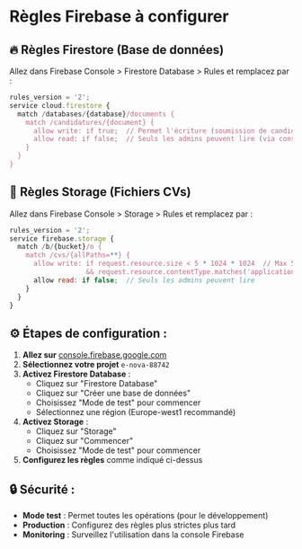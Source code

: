 # Règles Firebase à configurer

## 🔥 Règles Firestore (Base de données)

Allez dans Firebase Console > Firestore Database > Rules et remplacez par :

```javascript
rules_version = '2';
service cloud.firestore {
  match /databases/{database}/documents {
    match /candidatures/{document} {
      allow write: if true;  // Permet l'écriture (soumission de candidatures)
      allow read: if false;  // Seuls les admins peuvent lire (via console)
    }
  }
}
```

## 📁 Règles Storage (Fichiers CVs)

Allez dans Firebase Console > Storage > Rules et remplacez par :

```javascript
rules_version = '2';
service firebase.storage {
  match /b/{bucket}/o {
    match /cvs/{allPaths=**} {
      allow write: if request.resource.size < 5 * 1024 * 1024  // Max 5MB
                   && request.resource.contentType.matches('application/pdf');  // PDF uniquement
      allow read: if false;  // Seuls les admins peuvent lire
    }
  }
}
```

## ⚙️ Étapes de configuration :

1. **Allez sur** [console.firebase.google.com](https://console.firebase.google.com)
2. **Sélectionnez votre projet** `e-nova-88742`
3. **Activez Firestore Database** :
   - Cliquez sur "Firestore Database"
   - Cliquez sur "Créer une base de données"
   - Choisissez "Mode de test" pour commencer
   - Sélectionnez une région (Europe-west1 recommandé)
4. **Activez Storage** :
   - Cliquez sur "Storage"
   - Cliquez sur "Commencer"
   - Choisissez "Mode de test" pour commencer
5. **Configurez les règles** comme indiqué ci-dessus

## 🔒 Sécurité :

- **Mode test** : Permet toutes les opérations (pour le développement)
- **Production** : Configurez des règles plus strictes plus tard
- **Monitoring** : Surveillez l'utilisation dans la console Firebase 